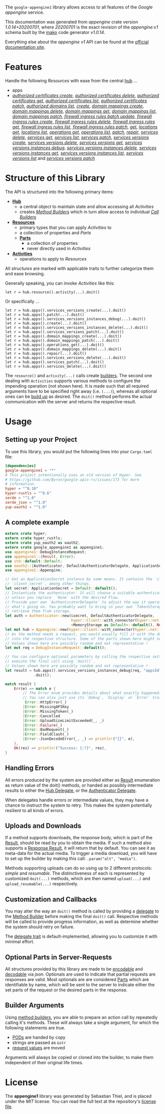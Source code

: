 <!---
DO NOT EDIT !
This file was generated automatically from 'src/mako/api/README.md.mako'
DO NOT EDIT !
-->
The `google-appengine1` library allows access to all features of the *Google appengine* service.

This documentation was generated from *appengine* crate version *1.0.14+20200701*, where *20200701* is the exact revision of the *appengine:v1* schema built by the [mako](http://www.makotemplates.org/) code generator *v1.0.14*.

Everything else about the *appengine* *v1* API can be found at the
[official documentation site](https://cloud.google.com/appengine/docs/admin-api/).
# Features

Handle the following *Resources* with ease from the central [hub](https://docs.rs/google-appengine1/1.0.14+20200701/google_appengine1/struct.Appengine.html) ... 

* apps
 * [*authorized certificates create*](https://docs.rs/google-appengine1/1.0.14+20200701/google_appengine1/struct.AppAuthorizedCertificateCreateCall.html), [*authorized certificates delete*](https://docs.rs/google-appengine1/1.0.14+20200701/google_appengine1/struct.AppAuthorizedCertificateDeleteCall.html), [*authorized certificates get*](https://docs.rs/google-appengine1/1.0.14+20200701/google_appengine1/struct.AppAuthorizedCertificateGetCall.html), [*authorized certificates list*](https://docs.rs/google-appengine1/1.0.14+20200701/google_appengine1/struct.AppAuthorizedCertificateListCall.html), [*authorized certificates patch*](https://docs.rs/google-appengine1/1.0.14+20200701/google_appengine1/struct.AppAuthorizedCertificatePatchCall.html), [*authorized domains list*](https://docs.rs/google-appengine1/1.0.14+20200701/google_appengine1/struct.AppAuthorizedDomainListCall.html), [*create*](https://docs.rs/google-appengine1/1.0.14+20200701/google_appengine1/struct.AppCreateCall.html), [*domain mappings create*](https://docs.rs/google-appengine1/1.0.14+20200701/google_appengine1/struct.AppDomainMappingCreateCall.html), [*domain mappings delete*](https://docs.rs/google-appengine1/1.0.14+20200701/google_appengine1/struct.AppDomainMappingDeleteCall.html), [*domain mappings get*](https://docs.rs/google-appengine1/1.0.14+20200701/google_appengine1/struct.AppDomainMappingGetCall.html), [*domain mappings list*](https://docs.rs/google-appengine1/1.0.14+20200701/google_appengine1/struct.AppDomainMappingListCall.html), [*domain mappings patch*](https://docs.rs/google-appengine1/1.0.14+20200701/google_appengine1/struct.AppDomainMappingPatchCall.html), [*firewall ingress rules batch update*](https://docs.rs/google-appengine1/1.0.14+20200701/google_appengine1/struct.AppFirewallIngressRuleBatchUpdateCall.html), [*firewall ingress rules create*](https://docs.rs/google-appengine1/1.0.14+20200701/google_appengine1/struct.AppFirewallIngressRuleCreateCall.html), [*firewall ingress rules delete*](https://docs.rs/google-appengine1/1.0.14+20200701/google_appengine1/struct.AppFirewallIngressRuleDeleteCall.html), [*firewall ingress rules get*](https://docs.rs/google-appengine1/1.0.14+20200701/google_appengine1/struct.AppFirewallIngressRuleGetCall.html), [*firewall ingress rules list*](https://docs.rs/google-appengine1/1.0.14+20200701/google_appengine1/struct.AppFirewallIngressRuleListCall.html), [*firewall ingress rules patch*](https://docs.rs/google-appengine1/1.0.14+20200701/google_appengine1/struct.AppFirewallIngressRulePatchCall.html), [*get*](https://docs.rs/google-appengine1/1.0.14+20200701/google_appengine1/struct.AppGetCall.html), [*locations get*](https://docs.rs/google-appengine1/1.0.14+20200701/google_appengine1/struct.AppLocationGetCall.html), [*locations list*](https://docs.rs/google-appengine1/1.0.14+20200701/google_appengine1/struct.AppLocationListCall.html), [*operations get*](https://docs.rs/google-appengine1/1.0.14+20200701/google_appengine1/struct.AppOperationGetCall.html), [*operations list*](https://docs.rs/google-appengine1/1.0.14+20200701/google_appengine1/struct.AppOperationListCall.html), [*patch*](https://docs.rs/google-appengine1/1.0.14+20200701/google_appengine1/struct.AppPatchCall.html), [*repair*](https://docs.rs/google-appengine1/1.0.14+20200701/google_appengine1/struct.AppRepairCall.html), [*services delete*](https://docs.rs/google-appengine1/1.0.14+20200701/google_appengine1/struct.AppServiceDeleteCall.html), [*services get*](https://docs.rs/google-appengine1/1.0.14+20200701/google_appengine1/struct.AppServiceGetCall.html), [*services list*](https://docs.rs/google-appengine1/1.0.14+20200701/google_appengine1/struct.AppServiceListCall.html), [*services patch*](https://docs.rs/google-appengine1/1.0.14+20200701/google_appengine1/struct.AppServicePatchCall.html), [*services versions create*](https://docs.rs/google-appengine1/1.0.14+20200701/google_appengine1/struct.AppServiceVersionCreateCall.html), [*services versions delete*](https://docs.rs/google-appengine1/1.0.14+20200701/google_appengine1/struct.AppServiceVersionDeleteCall.html), [*services versions get*](https://docs.rs/google-appengine1/1.0.14+20200701/google_appengine1/struct.AppServiceVersionGetCall.html), [*services versions instances debug*](https://docs.rs/google-appengine1/1.0.14+20200701/google_appengine1/struct.AppServiceVersionInstanceDebugCall.html), [*services versions instances delete*](https://docs.rs/google-appengine1/1.0.14+20200701/google_appengine1/struct.AppServiceVersionInstanceDeleteCall.html), [*services versions instances get*](https://docs.rs/google-appengine1/1.0.14+20200701/google_appengine1/struct.AppServiceVersionInstanceGetCall.html), [*services versions instances list*](https://docs.rs/google-appengine1/1.0.14+20200701/google_appengine1/struct.AppServiceVersionInstanceListCall.html), [*services versions list*](https://docs.rs/google-appengine1/1.0.14+20200701/google_appengine1/struct.AppServiceVersionListCall.html) and [*services versions patch*](https://docs.rs/google-appengine1/1.0.14+20200701/google_appengine1/struct.AppServiceVersionPatchCall.html)




# Structure of this Library

The API is structured into the following primary items:

* **[Hub](https://docs.rs/google-appengine1/1.0.14+20200701/google_appengine1/struct.Appengine.html)**
    * a central object to maintain state and allow accessing all *Activities*
    * creates [*Method Builders*](https://docs.rs/google-appengine1/1.0.14+20200701/google_appengine1/trait.MethodsBuilder.html) which in turn
      allow access to individual [*Call Builders*](https://docs.rs/google-appengine1/1.0.14+20200701/google_appengine1/trait.CallBuilder.html)
* **[Resources](https://docs.rs/google-appengine1/1.0.14+20200701/google_appengine1/trait.Resource.html)**
    * primary types that you can apply *Activities* to
    * a collection of properties and *Parts*
    * **[Parts](https://docs.rs/google-appengine1/1.0.14+20200701/google_appengine1/trait.Part.html)**
        * a collection of properties
        * never directly used in *Activities*
* **[Activities](https://docs.rs/google-appengine1/1.0.14+20200701/google_appengine1/trait.CallBuilder.html)**
    * operations to apply to *Resources*

All *structures* are marked with applicable traits to further categorize them and ease browsing.

Generally speaking, you can invoke *Activities* like this:

```Rust,ignore
let r = hub.resource().activity(...).doit()
```

Or specifically ...

```ignore
let r = hub.apps().services_versions_create(...).doit()
let r = hub.apps().patch(...).doit()
let r = hub.apps().services_versions_instances_debug(...).doit()
let r = hub.apps().create(...).doit()
let r = hub.apps().services_versions_instances_delete(...).doit()
let r = hub.apps().services_versions_patch(...).doit()
let r = hub.apps().domain_mappings_create(...).doit()
let r = hub.apps().domain_mappings_patch(...).doit()
let r = hub.apps().operations_get(...).doit()
let r = hub.apps().domain_mappings_delete(...).doit()
let r = hub.apps().repair(...).doit()
let r = hub.apps().services_versions_delete(...).doit()
let r = hub.apps().services_patch(...).doit()
let r = hub.apps().services_delete(...).doit()
```

The `resource()` and `activity(...)` calls create [builders][builder-pattern]. The second one dealing with `Activities` 
supports various methods to configure the impending operation (not shown here). It is made such that all required arguments have to be 
specified right away (i.e. `(...)`), whereas all optional ones can be [build up][builder-pattern] as desired.
The `doit()` method performs the actual communication with the server and returns the respective result.

# Usage

## Setting up your Project

To use this library, you would put the following lines into your `Cargo.toml` file:

```toml
[dependencies]
google-appengine1 = "*"
# This project intentionally uses an old version of Hyper. See
# https://github.com/Byron/google-apis-rs/issues/173 for more
# information.
hyper = "^0.10"
hyper-rustls = "^0.6"
serde = "^1.0"
serde_json = "^1.0"
yup-oauth2 = "^1.0"
```

## A complete example

```Rust
extern crate hyper;
extern crate hyper_rustls;
extern crate yup_oauth2 as oauth2;
extern crate google_appengine1 as appengine1;
use appengine1::DebugInstanceRequest;
use appengine1::{Result, Error};
use std::default::Default;
use oauth2::{Authenticator, DefaultAuthenticatorDelegate, ApplicationSecret, MemoryStorage};
use appengine1::Appengine;

// Get an ApplicationSecret instance by some means. It contains the `client_id` and 
// `client_secret`, among other things.
let secret: ApplicationSecret = Default::default();
// Instantiate the authenticator. It will choose a suitable authentication flow for you, 
// unless you replace  `None` with the desired Flow.
// Provide your own `AuthenticatorDelegate` to adjust the way it operates and get feedback about 
// what's going on. You probably want to bring in your own `TokenStorage` to persist tokens and
// retrieve them from storage.
let auth = Authenticator::new(&secret, DefaultAuthenticatorDelegate,
                              hyper::Client::with_connector(hyper::net::HttpsConnector::new(hyper_rustls::TlsClient::new())),
                              <MemoryStorage as Default>::default(), None);
let mut hub = Appengine::new(hyper::Client::with_connector(hyper::net::HttpsConnector::new(hyper_rustls::TlsClient::new())), auth);
// As the method needs a request, you would usually fill it with the desired information
// into the respective structure. Some of the parts shown here might not be applicable !
// Values shown here are possibly random and not representative !
let mut req = DebugInstanceRequest::default();

// You can configure optional parameters by calling the respective setters at will, and
// execute the final call using `doit()`.
// Values shown here are possibly random and not representative !
let result = hub.apps().services_versions_instances_debug(req, "appsId", "servicesId", "versionsId", "instancesId")
             .doit();

match result {
    Err(e) => match e {
        // The Error enum provides details about what exactly happened.
        // You can also just use its `Debug`, `Display` or `Error` traits
         Error::HttpError(_)
        |Error::MissingAPIKey
        |Error::MissingToken(_)
        |Error::Cancelled
        |Error::UploadSizeLimitExceeded(_, _)
        |Error::Failure(_)
        |Error::BadRequest(_)
        |Error::FieldClash(_)
        |Error::JsonDecodeError(_, _) => println!("{}", e),
    },
    Ok(res) => println!("Success: {:?}", res),
}

```
## Handling Errors

All errors produced by the system are provided either as [Result](https://docs.rs/google-appengine1/1.0.14+20200701/google_appengine1/enum.Result.html) enumeration as return value of 
the doit() methods, or handed as possibly intermediate results to either the 
[Hub Delegate](https://docs.rs/google-appengine1/1.0.14+20200701/google_appengine1/trait.Delegate.html), or the [Authenticator Delegate](https://docs.rs/yup-oauth2/*/yup_oauth2/trait.AuthenticatorDelegate.html).

When delegates handle errors or intermediate values, they may have a chance to instruct the system to retry. This 
makes the system potentially resilient to all kinds of errors.

## Uploads and Downloads
If a method supports downloads, the response body, which is part of the [Result](https://docs.rs/google-appengine1/1.0.14+20200701/google_appengine1/enum.Result.html), should be
read by you to obtain the media.
If such a method also supports a [Response Result](https://docs.rs/google-appengine1/1.0.14+20200701/google_appengine1/trait.ResponseResult.html), it will return that by default.
You can see it as meta-data for the actual media. To trigger a media download, you will have to set up the builder by making
this call: `.param("alt", "media")`.

Methods supporting uploads can do so using up to 2 different protocols: 
*simple* and *resumable*. The distinctiveness of each is represented by customized 
`doit(...)` methods, which are then named `upload(...)` and `upload_resumable(...)` respectively.

## Customization and Callbacks

You may alter the way an `doit()` method is called by providing a [delegate](https://docs.rs/google-appengine1/1.0.14+20200701/google_appengine1/trait.Delegate.html) to the 
[Method Builder](https://docs.rs/google-appengine1/1.0.14+20200701/google_appengine1/trait.CallBuilder.html) before making the final `doit()` call. 
Respective methods will be called to provide progress information, as well as determine whether the system should 
retry on failure.

The [delegate trait](https://docs.rs/google-appengine1/1.0.14+20200701/google_appengine1/trait.Delegate.html) is default-implemented, allowing you to customize it with minimal effort.

## Optional Parts in Server-Requests

All structures provided by this library are made to be [encodable](https://docs.rs/google-appengine1/1.0.14+20200701/google_appengine1/trait.RequestValue.html) and 
[decodable](https://docs.rs/google-appengine1/1.0.14+20200701/google_appengine1/trait.ResponseResult.html) via *json*. Optionals are used to indicate that partial requests are responses 
are valid.
Most optionals are are considered [Parts](https://docs.rs/google-appengine1/1.0.14+20200701/google_appengine1/trait.Part.html) which are identifiable by name, which will be sent to 
the server to indicate either the set parts of the request or the desired parts in the response.

## Builder Arguments

Using [method builders](https://docs.rs/google-appengine1/1.0.14+20200701/google_appengine1/trait.CallBuilder.html), you are able to prepare an action call by repeatedly calling it's methods.
These will always take a single argument, for which the following statements are true.

* [PODs][wiki-pod] are handed by copy
* strings are passed as `&str`
* [request values](https://docs.rs/google-appengine1/1.0.14+20200701/google_appengine1/trait.RequestValue.html) are moved

Arguments will always be copied or cloned into the builder, to make them independent of their original life times.

[wiki-pod]: http://en.wikipedia.org/wiki/Plain_old_data_structure
[builder-pattern]: http://en.wikipedia.org/wiki/Builder_pattern
[google-go-api]: https://github.com/google/google-api-go-client

# License
The **appengine1** library was generated by Sebastian Thiel, and is placed 
under the *MIT* license.
You can read the full text at the repository's [license file][repo-license].

[repo-license]: https://github.com/Byron/google-apis-rsblob/master/LICENSE.md
